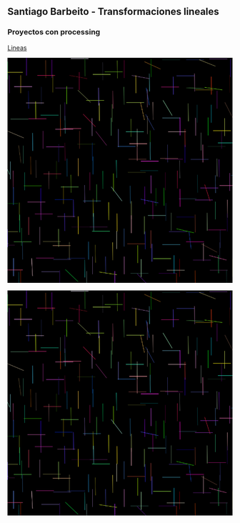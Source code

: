 ## Santiago Barbeito - Transformaciones lineales

### Proyectos con processing

[Lineas](https://santiagobarbeito.github.io/Lineas/) 

[![Imagen](https://github.com/santiagobarbeito/santiagobarbeito.github.io/blob/main/Lineas.png)](https://santiagobarbeito.github.io/Lineas/)

![Imagen](https://github.com/santiagobarbeito/santiagobarbeito.github.io/blob/main/Lineas.png)
